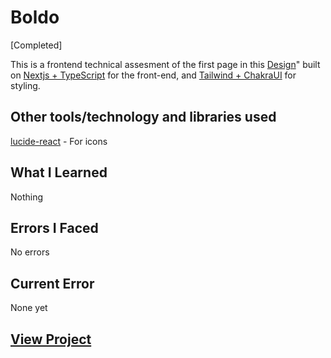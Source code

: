 # Boldo

[Completed]

This is a frontend technical assesment of the first page in this [Design](https://www.figma.com/design/vTw2aaaGHreAGbtvV3rQoO/Boldo---Edgar-Allan-(Community)?node-id=48-377&node-type=frame&t=K6BT41I6fTQg5KXS-0)" built on [Nextjs + TypeScript](https://reactjs.org/) for the front-end, and [Tailwind + ChakraUI](https://tailwindcss.com/docs/guides/create-react-app) for styling.

## Other tools/technology and libraries used

 [lucide-react](https://lucide.dev/guide/packages/lucide-react) - For icons

## What I Learned

  Nothing
  
## Errors  I Faced

  No errors

## Current Error
  
  None yet

## [View Project](https://ttt-frontend-developer-design-implementation-test.vercel.app/)
